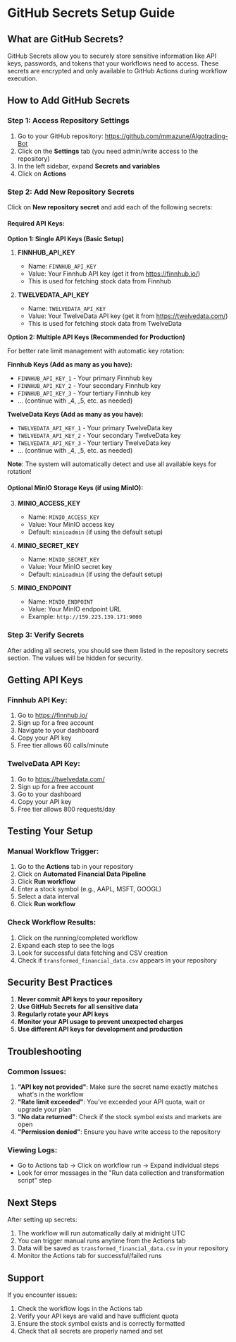 # GitHub Secrets Setup Guide

## What are GitHub Secrets?
GitHub Secrets allow you to securely store sensitive information like API keys, passwords, and tokens that your workflows need to access. These secrets are encrypted and only available to GitHub Actions during workflow execution.

## How to Add GitHub Secrets

### Step 1: Access Repository Settings
1. Go to your GitHub repository: https://github.com/mmazune/Algotrading-Bot
2. Click on the **Settings** tab (you need admin/write access to the repository)
3. In the left sidebar, expand **Secrets and variables**
4. Click on **Actions**

### Step 2: Add New Repository Secrets
Click on **New repository secret** and add each of the following secrets:

#### Required API Keys:

**Option 1: Single API Keys (Basic Setup)**

1. **FINNHUB_API_KEY**
   - Name: `FINNHUB_API_KEY`
   - Value: Your Finnhub API key (get it from https://finnhub.io/)
   - This is used for fetching stock data from Finnhub

2. **TWELVEDATA_API_KEY**
   - Name: `TWELVEDATA_API_KEY`
   - Value: Your TwelveData API key (get it from https://twelvedata.com/)
   - This is used for fetching stock data from TwelveData

**Option 2: Multiple API Keys (Recommended for Production)**

For better rate limit management with automatic key rotation:

**Finnhub Keys (Add as many as you have):**
- `FINNHUB_API_KEY_1` - Your primary Finnhub key
- `FINNHUB_API_KEY_2` - Your secondary Finnhub key  
- `FINNHUB_API_KEY_3` - Your tertiary Finnhub key
- ... (continue with _4, _5, etc. as needed)

**TwelveData Keys (Add as many as you have):**
- `TWELVEDATA_API_KEY_1` - Your primary TwelveData key
- `TWELVEDATA_API_KEY_2` - Your secondary TwelveData key
- `TWELVEDATA_API_KEY_3` - Your tertiary TwelveData key
- ... (continue with _4, _5, etc. as needed)

**Note**: The system will automatically detect and use all available keys for rotation!

#### Optional MinIO Storage Keys (if using MinIO):

3. **MINIO_ACCESS_KEY**
   - Name: `MINIO_ACCESS_KEY`
   - Value: Your MinIO access key
   - Default: `minioadmin` (if using the default setup)

4. **MINIO_SECRET_KEY**
   - Name: `MINIO_SECRET_KEY`
   - Value: Your MinIO secret key
   - Default: `minioadmin` (if using the default setup)

5. **MINIO_ENDPOINT**
   - Name: `MINIO_ENDPOINT`
   - Value: Your MinIO endpoint URL
   - Example: `http://159.223.139.171:9000`

### Step 3: Verify Secrets
After adding all secrets, you should see them listed in the repository secrets section. The values will be hidden for security.

## Getting API Keys

### Finnhub API Key:
1. Go to https://finnhub.io/
2. Sign up for a free account
3. Navigate to your dashboard
4. Copy your API key
5. Free tier allows 60 calls/minute

### TwelveData API Key:
1. Go to https://twelvedata.com/
2. Sign up for a free account
3. Go to your dashboard
4. Copy your API key
5. Free tier allows 800 requests/day

## Testing Your Setup

### Manual Workflow Trigger:
1. Go to the **Actions** tab in your repository
2. Click on **Automated Financial Data Pipeline**
3. Click **Run workflow**
4. Enter a stock symbol (e.g., AAPL, MSFT, GOOGL)
5. Select a data interval
6. Click **Run workflow**

### Check Workflow Results:
1. Click on the running/completed workflow
2. Expand each step to see the logs
3. Look for successful data fetching and CSV creation
4. Check if `transformed_financial_data.csv` appears in your repository

## Security Best Practices

1. **Never commit API keys to your repository**
2. **Use GitHub Secrets for all sensitive data**
3. **Regularly rotate your API keys**
4. **Monitor your API usage to prevent unexpected charges**
5. **Use different API keys for development and production**

## Troubleshooting

### Common Issues:

1. **"API key not provided"**: Make sure the secret name exactly matches what's in the workflow
2. **"Rate limit exceeded"**: You've exceeded your API quota, wait or upgrade your plan
3. **"No data returned"**: Check if the stock symbol exists and markets are open
4. **"Permission denied"**: Ensure you have write access to the repository

### Viewing Logs:
- Go to Actions tab → Click on workflow run → Expand individual steps
- Look for error messages in the "Run data collection and transformation script" step

## Next Steps

After setting up secrets:
1. The workflow will run automatically daily at midnight UTC
2. You can trigger manual runs anytime from the Actions tab
3. Data will be saved as `transformed_financial_data.csv` in your repository
4. Monitor the Actions tab for successful/failed runs

## Support

If you encounter issues:
1. Check the workflow logs in the Actions tab
2. Verify your API keys are valid and have sufficient quota
3. Ensure the stock symbol exists and is correctly formatted
4. Check that all secrets are properly named and set
